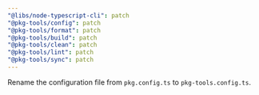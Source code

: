 ```yaml
---
"@libs/node-typescript-cli": patch
"@pkg-tools/config": patch
"@pkg-tools/format": patch
"@pkg-tools/build": patch
"@pkg-tools/clean": patch
"@pkg-tools/lint": patch
"@pkg-tools/sync": patch
---
```


Rename the configuration file from `pkg.config.ts` to `pkg-tools.config.ts`.
